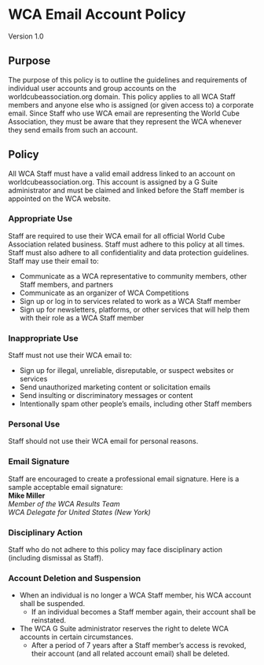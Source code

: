 # WCA Email Account Policy
<div class="version">
Version 1.0
</div>

## Purpose
The purpose of this policy is to outline the guidelines and requirements of individual user accounts and group accounts on the worldcubeassociation.org domain. This policy applies to all WCA Staff members and anyone else who is assigned (or given access to) a corporate email. Since Staff who use WCA email are representing the World Cube Association, they must be aware that they represent the WCA whenever they send emails from such an account.

## Policy
All WCA Staff must have a valid email address linked to an account on worldcubeassociation.org. This account is assigned by a G Suite administrator and must be claimed and linked before the Staff member is appointed on the WCA website.

### Appropriate Use
Staff are required to use their WCA email for all official World Cube Association related business. Staff must adhere to this policy at all times. Staff must also adhere to all confidentiality and data protection guidelines. Staff may use their email to:

- Communicate as a WCA representative to community members, other Staff members, and partners
- Communicate as an organizer of WCA Competitions
- Sign up or log in to services related to work as a WCA Staff member
- Sign up for newsletters, platforms, or other services that will help them with their role as a WCA Staff member

### Inappropriate Use
Staff must not use their WCA email to:

- Sign up for illegal, unreliable, disreputable, or suspect websites or services
- Send unauthorized marketing content or solicitation emails
- Send insulting or discriminatory messages or content
- Intentionally spam other people’s emails, including other Staff members

### Personal Use
Staff should not use their WCA email for personal reasons.

### Email Signature
Staff are encouraged to create a professional email signature. Here is a sample acceptable email signature:  
**Mike Miller**  
*Member of the WCA Results Team*  
*WCA Delegate for United States (New York)*

### Disciplinary Action
Staff who do not adhere to this policy may face disciplinary action (including dismissal as Staff).

### Account Deletion and Suspension

- When an individual is no longer a WCA Staff member, his WCA account shall be suspended.
   - If an individual becomes a Staff member again, their account shall be reinstated.
- The WCA G Suite administrator reserves the right to delete WCA accounts in certain circumstances.
   - After a period of 7 years after a Staff member’s access is revoked, their account (and all related account email) shall be deleted.
